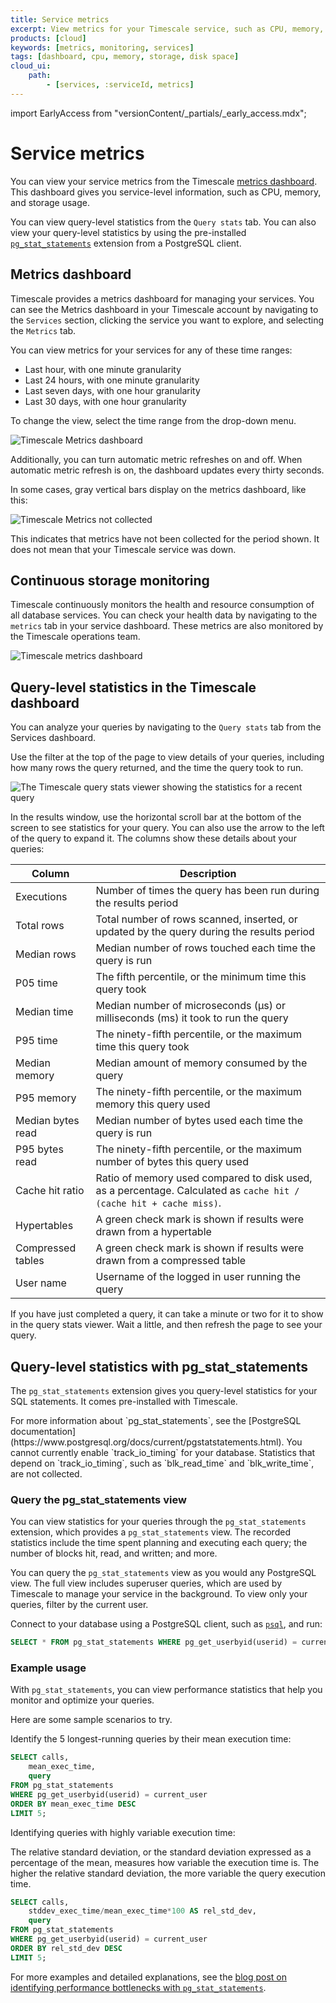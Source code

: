 ```yaml
---
title: Service metrics
excerpt: View metrics for your Timescale service, such as CPU, memory, and storage usage
products: [cloud]
keywords: [metrics, monitoring, services]
tags: [dashboard, cpu, memory, storage, disk space]
cloud_ui:
    path:
        - [services, :serviceId, metrics]
---
```


import EarlyAccess from "versionContent/_partials/_early_access.mdx";

# Service metrics

You can view your service metrics from the Timescale
[metrics dashboard][metrics-dashboard]. This dashboard gives you service-level
information, such as CPU, memory, and storage usage.

You can view query-level statistics from the `Query stats` tab. You can also
view your query-level statistics by using the pre-installed
[`pg_stat_statements`][pg-stat] extension from a PostgreSQL client.

## Metrics dashboard

Timescale provides a metrics dashboard for managing your services. You can
see the Metrics dashboard in your Timescale account by navigating to the
`Services` section, clicking the service you want to explore, and selecting the
`Metrics` tab.

You can view metrics for your services for any of these time ranges:

*   Last hour, with one minute granularity
*   Last 24 hours, with one minute granularity
*   Last seven days, with one hour granularity
*   Last 30 days, with one hour granularity

To change the view, select the time range from the drop-down menu.

<img class="main-content__illustration"
width={1375} height={944}
src="https://assets.timescale.com/docs/images/tsc-metrics_lastmonth.webp"
alt="Timescale Metrics dashboard"/>

Additionally, you can turn automatic metric refreshes on and off. When automatic
metric refresh is on, the dashboard updates every thirty seconds.

In some cases, gray vertical bars display on the metrics dashboard, like this:

<img class="main-content__illustration"
width={1375} height={944}
src="https://assets.timescale.com/docs/images/tsc-metrics_graybar.webp"
alt="Timescale Metrics not collected"/>

This indicates that metrics have not been collected for the period shown. It
does not mean that your Timescale service was down.

## Continuous storage monitoring

Timescale continuously monitors the health and resource consumption of all
database services. You can check your health data by navigating to the `metrics`
tab in your service dashboard. These metrics are also monitored by the Timescale
operations team.

<img class="main-content__illustration"
width={1375} height={944}
src="https://assets.timescale.com/docs/images/tsc-disk-metrics.webp"
alt="Timescale metrics dashboard"/>

## Query-level statistics in the Timescale dashboard

You can analyze your queries by navigating to the `Query stats` tab from the
Services dashboard.

<EarlyAccess />

Use the filter at the top of the page to view details of your queries, including
how many rows the query returned, and the time the query took to run.

<img class="main-content__illustration"
src="https://s3.amazonaws.com/assets.timescale.com/docs/images/tsc_querystats_expanded.webp"
width={1375} height={944}
alt="The Timescale query stats viewer showing the statistics for a recent query" />

In the results window, use the horizontal scroll bar at the bottom of the screen
to see statistics for your query. You can also use the arrow to the left of the
query to expand it. The columns show these details about your queries:

|Column|Description|
|-|-|
|Executions|Number of times the query has been run during the results period|
|Total rows|Total number of rows scanned, inserted, or updated by the query during the results period|
|Median rows|Median number of rows touched each time the query is run|
|P05 time|The fifth percentile, or the minimum time this query took|
|Median time|Median number of microseconds (µs) or milliseconds (ms) it took to run the query|
|P95 time|The ninety-fifth percentile, or the maximum time this query took|
|Median memory|Median amount of memory consumed by the query
|P95 memory|The ninety-fifth percentile, or the maximum memory this query used|
|Median bytes read|Median number of bytes used each time the query is run|
|P95 bytes read|The ninety-fifth percentile, or the maximum number of bytes this query used|
|Cache hit ratio|Ratio of memory used compared to disk used, as a percentage. Calculated as `cache hit / (cache hit + cache miss)`.|
|Hypertables|A green check mark is shown if results were drawn from a hypertable|
|Compressed tables|A green check mark is shown if results were drawn from a compressed table|
|User name|Username of the logged in user running the query|

<Highlight type="note">
If you have just completed a query, it can take a minute or two for it to show
in the query stats viewer. Wait a little, and then refresh the page to see your
query.
</Highlight>

## Query-level statistics with pg_stat_statements

The `pg_stat_statements` extension gives you query-level statistics for your SQL
statements. It comes pre-installed with Timescale.

<Highlight type="note">
For more information about `pg_stat_statements`, see the
[PostgreSQL documentation](https://www.postgresql.org/docs/current/pgstatstatements.html).
</Highlight>

<Highlight type="important">
You cannot currently enable `track_io_timing` for your database. Statistics that
depend on `track_io_timing`, such as `blk_read_time` and `blk_write_time`, are
not collected.
</Highlight>

### Query the pg_stat_statements view

You can view statistics for your queries through the `pg_stat_statements`
extension, which provides a `pg_stat_statements` view. The recorded statistics
include the time spent planning and executing each query; the number of blocks
hit, read, and written; and more.

You can query the `pg_stat_statements` view as you would any PostgreSQL view.
The full view includes superuser queries, which are used by Timescale to
manage your service in the background. To view only your
queries, filter by the current user.

Connect to your database using a PostgreSQL client, such as [`psql`][psql], and
run:

```sql
SELECT * FROM pg_stat_statements WHERE pg_get_userbyid(userid) = current_user;
```

### Example usage

With `pg_stat_statements`, you can view performance statistics that help you
monitor and optimize your queries.

Here are some sample scenarios to try.

Identify the 5 longest-running queries by their mean execution time:

```sql
SELECT calls,
    mean_exec_time,
    query
FROM pg_stat_statements
WHERE pg_get_userbyid(userid) = current_user
ORDER BY mean_exec_time DESC
LIMIT 5;
```

Identifying queries with highly variable execution time:

The relative standard deviation, or the standard deviation expressed as a
percentage of the mean, measures how variable the execution time is. The higher
the relative standard deviation, the more variable the query execution time.

```sql
SELECT calls,
    stddev_exec_time/mean_exec_time*100 AS rel_std_dev,
    query
FROM pg_stat_statements
WHERE pg_get_userbyid(userid) = current_user
ORDER BY rel_std_dev DESC
LIMIT 5;
```

For more examples and detailed explanations, see the [blog post on identifying
performance bottlenecks with `pg_stat_statements`][blog-pg_stat_statements].

[metrics-dashboard]: /use-timescale/:currentVersion:/metrics-logging/service-metrics/
[pg-stat]: /use-timescale/:currentVersion:/metrics-logging/service-metrics/#query-level-statistics-with-pg_stat_statements
[blog-pg_stat_statements]: <https://www.timescale.com/blog/identify-postgresql-performance-bottlenecks-with-pg_stat_statements/>
[psql]: /use-timescale/:currentVersion:/connecting/about-psql/

